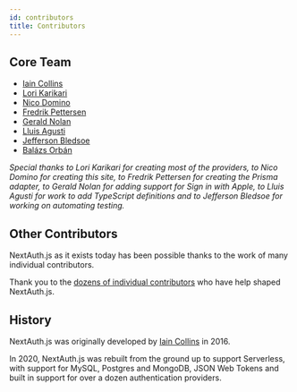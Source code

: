 ```yaml
---
id: contributors
title: Contributors
---
```


## Core Team

* [Iain Collins](https://github.com/iaincollins)
* [Lori Karikari](https://github.com/LoriKarikari)
* [Nico Domino](https://github.com/ndom91)
* [Fredrik Pettersen](https://github.com/Fumler)
* [Gerald Nolan](https://github.com/geraldnolan)
* [Lluis Agusti](https://github.com/lluia)
* [Jefferson Bledsoe](https://github.com/JeffersonBledsoe)
* [Balázs Orbán](https://github.com/sponsors/balazsorban44)

_Special thanks to Lori Karikari for creating most of the providers, to Nico Domino for creating this site, to Fredrik Pettersen for creating the Prisma adapter, to Gerald Nolan for adding support for Sign in with Apple, to Lluis Agusti for work to add TypeScript definitions and to Jefferson Bledsoe for working on automating testing._

## Other Contributors

NextAuth.js as it exists today has been possible thanks to the work of many individual contributors.

Thank you to the [dozens of individual contributors](https://github.com/nextauthjs/next-auth/graphs/contributors) who have help shaped NextAuth.js. 

## History

NextAuth.js was originally developed by <a href="https://github.com/iaincollins">Iain Collins</a> in 2016.

In 2020, NextAuth.js was rebuilt from the ground up to support Serverless, with support for MySQL, Postgres and MongoDB, JSON Web Tokens and built in support for over a dozen authentication providers.
